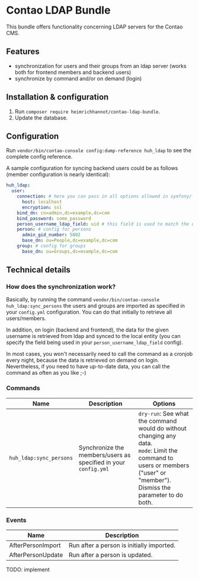 # Contao LDAP Bundle

This bundle offers functionality concerning LDAP servers for the Contao CMS.

## Features

- synchronization for users and their groups from an ldap server (works both for frontend members and backend users)
- synchronize by command and/or on demand (login)

## Installation & configuration

1. Run `composer require heimrichhannot/contao-ldap-bundle`.
1. Update the database.

## Configuration

Run `vendor/bin/contao-console config:dump-reference huh_ldap` to see the complete config reference.

A sample configuration for syncing backend users could be as follows (member configuration is nearly identical):

```yaml
huh_ldap:
  user:
    connection: # here you can pass in all options allowed in symfony/ldap connections
      host: localhost
      encryption: ssl
    bind_dn: cn=admin,dc=example,dc=com
    bind_password: some_password
    person_username_ldap_field: uid # this field is used to match the username in contao login forms with the ldap representation
    person: # config for persons
      admin_gid_number: 5002
      base_dn: ou=People,dc=example,dc=com
    group: # config for groups
      base_dn: ou=Groups,dc=example,dc=com
```

## Technical details

### How does the synchronization work?

Basically, by running the command `vendor/bin/contao-console huh_ldap:sync_persons` the users and groups are imported as
specified in your `config.yml` configuration. You can do that initially to retrieve all users/members.

In addition, on login (backend and frontend), the data for the given username is retrieved from ldap and synced to the
local entity (you can specify the field being used in your `person_username_ldap_field` config).

In most cases, you won't necessarily need to call the command as a cronjob every night, because the data is retrieved on
demand on login. Nevertheless, if you need to have up-to-date data, you can call the command as often as you like ;-)

### Commands

Name | Description | Options
-----|-------------|--------
`huh_ldap:sync_persons` | Synchronize the members/users as specified in your `config.yml` | `dry-run`: See what the command would do without changing any data.<br>`mode`: Limit the command to users or members ("user" or "member"). Dismiss the parameter to do both.

### Events

Name | Description
-----|------------
AfterPersonImport | Run after a person is initially imported.
AfterPersonUpdate | Run after a person is updated.

TODO: implement
